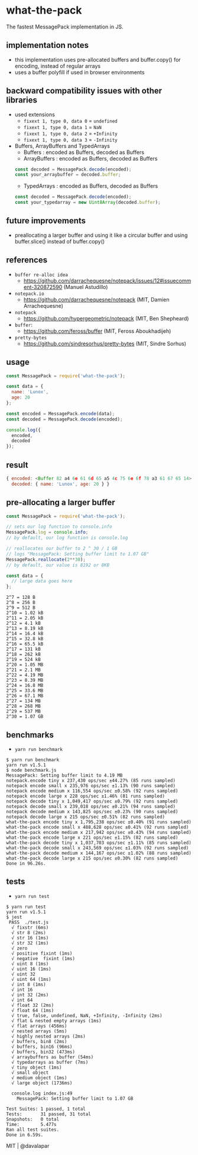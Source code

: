 # what-the-pack
The fastest MessagePack implementation in JS.

## implementation notes

* this implementation uses pre-allocated buffers and buffer.copy() for encoding, instead of regular arrays
* uses a buffer polyfill if used in browser environments

## backward compatibility issues with other libraries

* used extensions
  * `fixext 1, type 0, data 0` = `undefined`
  * `fixext 1, type 0, data 1` = `NaN`
  * `fixext 1, type 0, data 2` = `+Infinity`
  * `fixext 1, type 0, data 3` = `-Infinity`
* Buffers, ArrayBuffers and TypedArrays
  * Buffers : encoded as Buffers, decoded as Buffers
  * ArrayBuffers : encoded as Buffers, decoded as Buffers
  ```js
  const decoded = MessagePack.decode(encoded);
  const your_arraybuffer = decoded.buffer;
  ```
  * TypedArrays : encoded as Buffers, decoded as Buffers
  ```js
  const decoded = MessagePack.decode(encoded);
  const your_typedarray = new Uint8Array(decoded.buffer);
  ```

## future improvements

* preallocating a larger buffer and using it like a circular buffer and using buffer.slice() instead of buffer.copy()

## references

* `buffer re-alloc idea`
  * https://github.com/darrachequesne/notepack/issues/12#issuecomment-320872590 (Manuel Astudillo)
* `notepack.io`
  * https://github.com/darrachequesne/notepack (MIT, Damien Arrachequesne)
* `notepack`
  * https://github.com/hypergeometric/notepack (MIT, Ben Shepheard)
* `buffer`:
  * https://github.com/feross/buffer (MIT, Feross Aboukhadijeh)
* `pretty-bytes`
  * https://github.com/sindresorhus/pretty-bytes (MIT, Sindre Sorhus)

## usage

```js
const MessagePack = require('what-the-pack');

const data = {
  name: 'Lunox',
  age: 20
};

const encoded = MessagePack.encode(data);
const decoded = MessagePack.decode(encoded);

console.log({
  encoded,
  decoded
});
```

## result

```js
{ encoded: <Buffer 82 a4 6e 61 6d 65 a5 4c 75 6e 6f 78 a3 61 67 65 14>,
  decoded: { name: 'Lunox', age: 20 } }
```

## pre-allocating a larger buffer

```js
const MessagePack = require('what-the-pack');

// sets our log function to console.info
MessagePack.log = console.info;
// by default, our log function is console.log

// reallocates our buffer to 2 ^ 30 / 1 GB
// logs "MessagePack: Setting buffer limit to 1.07 GB"
MessagePack.reallocate(2**30);
// by default, our value is 8192 or 8KB

const data = {
  // large data goes here
};

```

```
2^7 = 128 B
2^8 = 256 B
2^9 = 512 B
2^10 = 1.02 kB
2^11 = 2.05 kB
2^12 = 4.1 kB
2^13 = 8.19 kB
2^14 = 16.4 kB
2^15 = 32.8 kB
2^16 = 65.5 kB
2^17 = 131 kB
2^18 = 262 kB
2^19 = 524 kB
2^20 = 1.05 MB
2^21 = 2.1 MB
2^22 = 4.19 MB
2^23 = 8.39 MB
2^24 = 16.8 MB
2^25 = 33.6 MB
2^26 = 67.1 MB
2^27 = 134 MB
2^28 = 268 MB
2^29 = 537 MB
2^30 = 1.07 GB
```

## benchmarks

* `yarn run benchmark`

```
$ yarn run benchmark
yarn run v1.5.1
$ node benchmark.js
MessagePack: Setting buffer limit to 4.19 MB
notepack.encode tiny x 237,430 ops/sec ±44.27% (85 runs sampled)
notepack encode small x 235,976 ops/sec ±1.13% (90 runs sampled)
notepack encode medium x 116,554 ops/sec ±0.58% (92 runs sampled)
notepack encode large x 228 ops/sec ±1.46% (81 runs sampled)
notepack decode tiny x 1,049,417 ops/sec ±0.79% (92 runs sampled)
notepack decode small x 239,018 ops/sec ±0.21% (94 runs sampled)
notepack decode medium x 143,825 ops/sec ±0.23% (90 runs sampled)
notepack decode large x 215 ops/sec ±0.51% (82 runs sampled)
what-the-pack encode tiny x 1,795,238 ops/sec ±0.40% (91 runs sampled)
what-the-pack encode small x 488,628 ops/sec ±0.41% (92 runs sampled)
what-the-pack encode medium x 217,942 ops/sec ±0.43% (94 runs sampled)
what-the-pack encode large x 221 ops/sec ±1.15% (82 runs sampled)
what-the-pack decode tiny x 1,037,703 ops/sec ±1.11% (85 runs sampled)
what-the-pack decode small x 243,569 ops/sec ±1.03% (92 runs sampled)
what-the-pack decode medium x 144,167 ops/sec ±1.02% (88 runs sampled)
what-the-pack decode large x 215 ops/sec ±0.30% (82 runs sampled)
Done in 96.26s.
```
## tests

* `yarn run test`

```
$ yarn run test
yarn run v1.5.1
$ jest
 PASS  ./test.js
  √ fixstr (6ms)
  √ str 8 (2ms)
  √ str 16 (1ms)
  √ str 32 (1ms)
  √ zero
  √ positive fixint (1ms)
  √ negative  fixint (1ms)
  √ uint 8 (1ms)
  √ uint 16 (1ms)
  √ uint 32
  √ uint 64 (1ms)
  √ int 8 (1ms)
  √ int 16
  √ int 32 (2ms)
  √ int 64
  √ float 32 (2ms)
  √ float 64 (1ms)
  √ true, false, undefined, NaN, +Infinity, -Infinity (2ms)
  √ flat & nested empty arrays (1ms)
  √ flat arrays (456ms)
  √ nested arrays (5ms)
  √ highly nested arrays (2ms)
  √ buffers, bin8 (2ms)
  √ buffers, bin16 (96ms)
  √ buffers, bin32 (473ms)
  √ arraybuffers as buffer (54ms)
  √ typedarrays as buffer (7ms)
  √ tiny object (1ms)
  √ small object
  √ medium object (1ms)
  √ large object (1736ms)

  console.log index.js:49
    MessagePack: Setting buffer limit to 1.07 GB

Test Suites: 1 passed, 1 total
Tests:       31 passed, 31 total
Snapshots:   0 total
Time:        5.477s
Ran all test suites.
Done in 6.59s.
```

MIT | @davalapar
